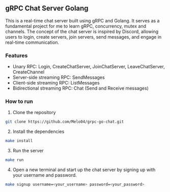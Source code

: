 ## gRPC Chat Server Golang
This is a real-time chat server built using gRPC and Golang. It serves as a fundamental project for me to learn gRPC, concurrency, mutex and channels.
The concept of the chat server is inspired by Discord, allowing users to login, create servers, join servers, send messages, and engage in real-time communication. 

### Features
- Unary RPC: Login, CreateChatServer, JoinChatServer, LeaveChatServer, CreateChannel
- Server-side streaming RPC: SendMessages
- Client-side streaming RPC: ListMessages
- Bidirectional streaming RPC: Chat (Send and Receive messages)

### How to run
1. Clone the repository
```bash
git clone https://github.com/Melo04/grpc-go-chat.git
```
2. Install the dependencies
```bash
make install
```
3. Run the server
```bash
make run
```
4. Open a new terminal and start up the chat server by signing up with your username and password.
```bash
make signup username=<your_username> password=<your_password>
```